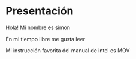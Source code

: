 # Presentación
Hola! Mi nombre es simon

En mi tiempo libre me gusta leer

Mi instrucción favorita del manual de intel es MOV
